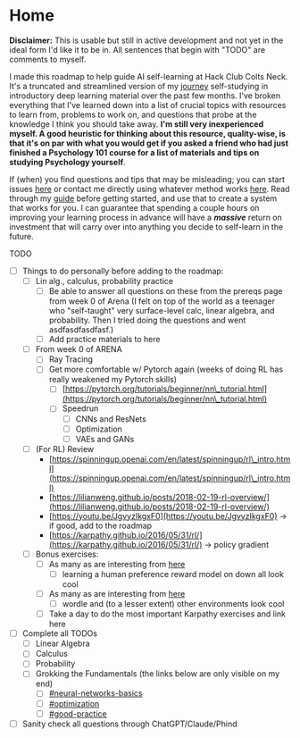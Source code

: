 # Home

**Disclaimer:** This is usable but still in active development and not yet in the ideal form I'd like it to be in. All sentences that begin with "TODO" are comments to myself.

I made this roadmap to help guide AI self-learning at Hack Club Colts Neck. It's a truncated and streamlined version of my [journey](home/my-journey.md) self-studying in introductory deep learning material over the past few months. I've broken everything that I've learned down into a list of crucial topics with resources to learn from, problems to work on, and questions that probe at the knowledge I think you should take away. **I'm still very inexperienced myself. A good heuristic for thinking about this resource, quality-wise, is that it's on par with what you would get if you asked a friend who had just finished a Psychology 101 course for a list of materials and tips on studying Psychology yourself**.&#x20;

If (when) you find questions and tips that may be misleading; you can start issues [here](https://github.com/Vihaan3/Deep-Learning-Roadmap/issues) or contact me directly using whatever method works [here](https://vihaansondhi.substack.com/about#%C2%A7find-me). Read through my [guide](home/guide-to-using-this.md) before getting started, and use that to create a system that works for you. I can guarantee that spending a couple hours on improving your learning process in advance will have a _**massive**_ return on investment that will carry over into anything you decide to self-learn in the future.&#x20;

TODO

* [ ] Things to do personally before adding to the roadmap:&#x20;
  * [ ] Lin alg., calculus, probability practice&#x20;
    * [ ] Be able to answer all questions on these from the prereqs page from week 0 of Arena (I felt on top of the world as a teenager who "self-taught" very surface-level calc, linear algebra, and probability. Then I tried doing the questions and went asdfasdfasdfasf.)
    * [ ] Add practice materials to here
  * [ ] From week 0 of ARENA
    * [ ] Ray Tracing
    * [ ] Get more comfortable w/ Pytorch again (weeks of doing RL has really weakened my Pytorch skills)
      * [ ] [https://pytorch.org/tutorials/beginner/nn\_tutorial.html](https://pytorch.org/tutorials/beginner/nn\_tutorial.html)
      * [ ] Speedrun
        * [ ] CNNs and ResNets
        * [ ] Optimization
        * [ ] VAEs and GANs
  * [ ] (For RL) Review
    * [https://spinningup.openai.com/en/latest/spinningup/rl\_intro.html](https://spinningup.openai.com/en/latest/spinningup/rl\_intro.html)
    * [https://lilianweng.github.io/posts/2018-02-19-rl-overview/](https://lilianweng.github.io/posts/2018-02-19-rl-overview/)
    * [https://youtu.be/JgvyzIkgxF0](https://youtu.be/JgvyzIkgxF0) -> if good, add to the roadmap
    * [https://karpathy.github.io/2016/05/31/rl/](https://karpathy.github.io/2016/05/31/rl/) -> policy gradient
  * [ ] Bonus exercises:
    * [ ] As many as are interesting from [here](https://arena3-chapter2-rl.streamlit.app/\[2.4]\_RLHF#learn-a-human-preference-reward-model)
      * [ ] learning a human preference reward model on down all look cool&#x20;
    * [ ] As many as are interesting from [here](https://arena3-chapter2-rl.streamlit.app/\[2.3]\_PPO#introduction-ppo-vs-dqn)
      * [ ] wordle and (to a lesser extent) other environments look cool
    * [ ] Take a day to do the most important Karpathy exercises and link here
* [ ] Complete all TODOs
  * [ ] Linear Algebra
  * [ ] Calculus
  * [ ] Probability
  * [ ] Grokking the Fundamentals (the links below are only visible on my end)
    * [ ] [#neural-networks-basics](grokking-the-fundamentals.md#neural-networks-basics "mention")
    * [ ] [#optimization](grokking-the-fundamentals.md#optimization "mention")
    * [ ] [#good-practice](grokking-the-fundamentals.md#good-practice "mention")
* [ ] Sanity check all questions through ChatGPT/Claude/Phind
